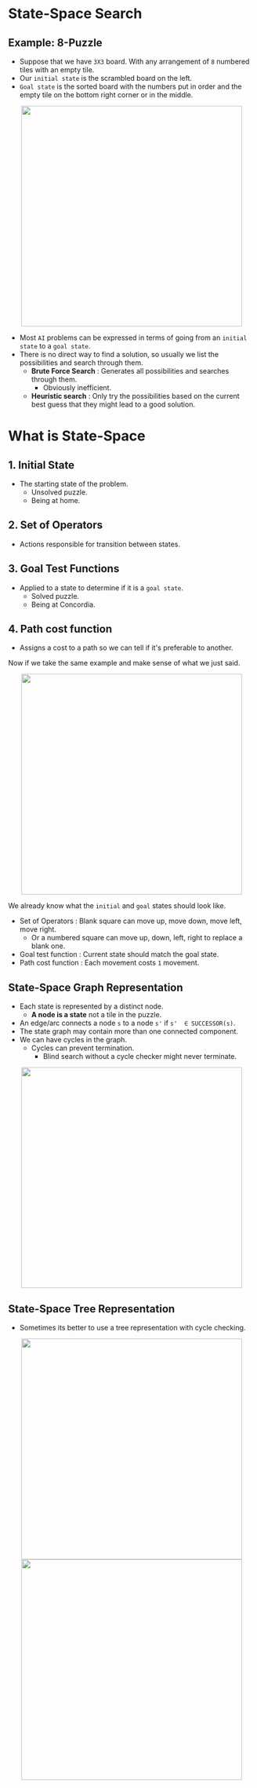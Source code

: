 # State-Space Search


## Example: 8-Puzzle
- Suppose that we have `3X3` board. With any arrangement of `8` numbered tiles with an empty tile.
- Our `initial state` is the scrambled board on the left.
- `Goal state` is the sorted board with the numbers put in order and the empty tile on the bottom right corner or in the middle.
<p align="center">
<img src="https://i.imgur.com/pv5I40X.png" width="450"/>
</p>

- Most `AI` problems can be expressed in terms of going from an `initial state` to a `goal state`.
- There is no direct way to find a solution, so usually we list the possibilities and search through them.
  - **Brute Force Search** : Generates all possibilities and searches through them.
    - Obviously inefficient.
  - **Heuristic search** : Only try the possibilities based on the current best guess that they might lead to a good solution.

# What is State-Space
## 1. Initial State
- The starting state of the problem.
  - Unsolved puzzle.
  - Being at home.
## 2. Set of Operators
- Actions responsible for transition between states.
## 3. Goal Test Functions
- Applied to a state to determine if it is a `goal state`.
  - Solved puzzle.
  - Being at Concordia.
## 4. Path cost function
- Assigns a cost to a path so we can tell if it's preferable to another.

Now if we take the same example and make sense of what we just said.

<p align="center">
<img src="https://i.imgur.com/pv5I40X.png" width="450"/>
</p>

We already know what the `initial` and `goal` states should look like.
- Set of Operators : Blank square can move up, move down, move left, move right.
  - Or a numbered square can move up, down, left, right to replace a blank one.
- Goal test function : Current state should match the goal state.
- Path cost function : Each movement costs `1` movement.

## State-Space Graph Representation
- Each state is represented by a distinct node.
  - **A node is a state** not a tile in the puzzle.
- An edge/arc connects a node `s` to a node `s'` if `s'  ∈ SUCCESSOR(s)`.
- The state graph may contain more than one connected component.
- We can have cycles in the graph.
  - Cycles can prevent termination.
    - Blind search without a cycle checker might never terminate.

<p align="center">
<img src="https://i.imgur.com/DfDxCUD.png" width="450"/>
</p>

## State-Space Tree Representation
- Sometimes its better to use a tree representation with cycle checking.

<p align="center">
<img src="https://i.imgur.com/3ly98d6.png" width="450"/>
<img src="https://i.imgur.com/wWi1XNd.png" width="450"/>
</p>

